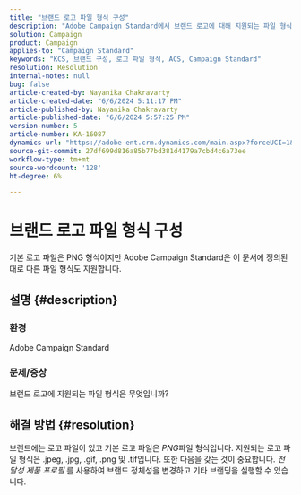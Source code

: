 ```yaml
---
title: "브랜드 로고 파일 형식 구성"
description: "Adobe Campaign Standard에서 브랜드 로고에 대해 지원되는 파일 형식 유형을 알아봅니다."
solution: Campaign
product: Campaign
applies-to: "Campaign Standard"
keywords: "KCS, 브랜드 구성, 로고 파일 형식, ACS, Campaign Standard"
resolution: Resolution
internal-notes: null
bug: false
article-created-by: Nayanika Chakravarty
article-created-date: "6/6/2024 5:11:17 PM"
article-published-by: Nayanika Chakravarty
article-published-date: "6/6/2024 5:57:25 PM"
version-number: 5
article-number: KA-16087
dynamics-url: "https://adobe-ent.crm.dynamics.com/main.aspx?forceUCI=1&pagetype=entityrecord&etn=knowledgearticle&id=b0ba91c4-2724-ef11-840a-00224809adb3"
source-git-commit: 27df699d816a85b77bd381d4179a7cbd4c6a73ee
workflow-type: tm+mt
source-wordcount: '128'
ht-degree: 6%

---
```


# 브랜드 로고 파일 형식 구성


기본 로고 파일은 PNG 형식이지만 Adobe Campaign Standard은 이 문서에 정의된 대로 다른 파일 형식도 지원합니다.

## 설명 {#description}


### <b>환경</b>

Adobe Campaign Standard

### <b>문제/증상</b>

브랜드 로고에 지원되는 파일 형식은 무엇입니까?


## 해결 방법 {#resolution}


브랜드에는 로고 파일이 있고 기본 로고 파일은 *PNG*&#x200B;파일 형식입니다. 지원되는 로고 파일 형식은 .jpeg, .jpg, .gif, .png 및 .tif입니다. 또한 다음을 갖는 것이 중요합니다. *전달성 제품 프로필* 를 사용하여 브랜드 정체성을 변경하고 기타 브랜딩을 실행할 수 있습니다.


